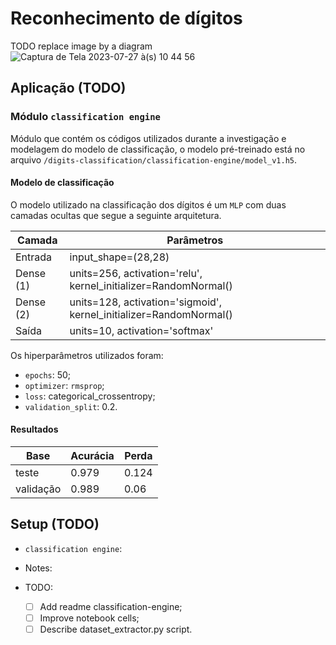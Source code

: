 # Reconhecimento de dígitos

TODO replace image by a diagram
![Captura de Tela 2023-07-27 à(s) 10 44 56](https://github.com/joaofelipesus/digits-classification/assets/9594670/9e40c85b-b32b-4006-acfb-7e17dcf3f58a)


## Aplicação (TODO)

### Módulo `classification engine`
Módulo que contém os códigos utilizados durante a investigação e modelagem do modelo de classificação, o modelo pré-treinado está no arquivo `/digits-classification/classification-engine/model_v1.h5`.

#### Modelo de classificação
O modelo utilizado na classificação dos dígitos é um `MLP` com duas camadas ocultas que segue a seguinte arquitetura.

| Camada    | Parâmetros                                                         | 
|-----------|--------------------------------------------------------------------|
| Entrada   | input_shape=(28,28)                                                |
| Dense (1) | units=256, activation='relu', kernel_initializer=RandomNormal()    |
| Dense (2) | units=128, activation='sigmoid', kernel_initializer=RandomNormal() |
| Saída     | units=10, activation='softmax'                                        

Os hiperparâmetros utilizados foram:
  - `epochs`: 50;
  - `optimizer`: `rmsprop`;
  - `loss`: categorical_crossentropy;
  - `validation_split`: 0.2.

#### Resultados

| Base      | Acurácia | Perda |
|-----------|----------|-------|
| teste     | 0.979    | 0.124 |
| validação | 0.989    | 0.06  |

## Setup (TODO)
  - `classification engine`:

- Notes:


- TODO:
  - [ ] Add readme classification-engine;
  - [ ] Improve notebook cells;
  - [ ] Describe dataset_extractor.py script.
